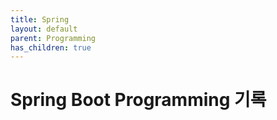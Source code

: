 ```yaml
---
title: Spring
layout: default
parent: Programming
has_children: true
---
```


# Spring Boot Programming 기록
